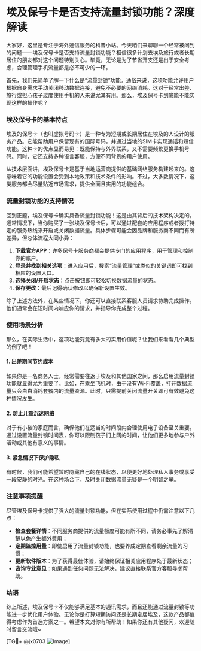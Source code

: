 # 埃及保号卡是否支持流量封锁功能？深度解读

大家好，这里是专注于海外通信服务的科普小站。今天咱们来聊聊一个经常被问到的问题——埃及保号卡是否支持流量封锁功能？相信很多计划去埃及旅行或者长期居住的朋友都对这个问题特别关心。毕竟，无论是为了节省开支还是出于安全考虑，合理管理手机流量都是必不可少的一环。

首先，我们先简单了解一下什么是“流量封锁”功能。通俗来说，这项功能允许用户根据自身需求手动关闭移动数据连接，避免不必要的网络消耗。这对于经常出差、旅行或担心孩子过度使用手机的人来说尤其有用。那么，埃及保号卡到底能不能实现这样的操作呢？

### 埃及保号卡的基本特点

埃及的保号卡（也叫虚拟号码卡）是一种专为短期或长期居住在埃及的人设计的服务产品。它能帮助用户保留现有的国际号码，并通过当地的SIM卡实现通话和短信功能。这种卡的优点显而易见：既能保持与外界联系，又不需要频繁更换手机号码。同时，它还支持多种语言客服，方便不同背景的用户使用。

从技术层面讲，埃及保号卡是基于当地运营商提供的基础网络服务构建起来的。这意味着它的功能设置会受到本地政策和技术条件的影响。不过，大多数情况下，这类服务都会尽量贴近市场需求，提供全面且实用的功能组合。

### 流量封锁功能的支持情况

回到正题，埃及保号卡确实具备流量封锁功能！这是由其背后的技术架构决定的。通常情况下，当你购买了一张埃及保号卡后，可以通过配套的应用程序或者拨打特定的服务热线来开启或关闭数据流量。具体步骤可能会因品牌和服务商不同而有所差异，但总体流程大同小异：

1. **下载官方APP**：许多保号卡服务商都会提供专门的应用程序，用于管理和控制你的账户。
2. **登录并找到相关选项**：进入应用后，搜索“流量管理”或类似的关键词即可找到相应的设置入口。
3. **选择关闭/开启状态**：点击按钮即可轻松切换数据流量的状态。
4. **保存更改**：最后记得确认修改以确保新设置生效。

除了上述方法外，在某些情况下，你还可以直接联系客服人员请求协助完成操作。他们通常会在短时间内响应你的请求，并指导你完成整个过程。

### 使用场景分析

那么，在实际生活中，这项功能究竟有多大的实用价值呢？让我们来看看几个典型的例子吧！

#### 1. 出差期间节约成本
如果你是一名商务人士，经常需要往返于埃及和其他国家之间，那么启用流量封锁功能就显得尤为重要了。比如，在乘坐飞机时，由于没有Wi-Fi覆盖，打开数据流量只会白白消耗套餐内的流量资源。此时，只需提前关闭流量开关即可有效避免这种情况发生。

#### 2. 防止儿童沉迷网络
对于有小孩的家庭而言，确保他们在适当的时间段内合理使用电子设备至关重要。通过设置流量封锁时间表，你可以限制孩子们上网的时间，让他们更多地参与户外活动或其他有意义的事情。

#### 3. 紧急情况下保护隐私
有时候，我们可能希望暂时隐藏自己的在线状态，以便更好地处理私人事务或享受一段安静的时光。在这种场合下，及时关闭数据流量无疑是一个明智之举。

### 注意事项提醒

尽管埃及保号卡提供了强大的流量封锁功能，但在实际使用过程中仍需注意以下几点：

- **检查套餐详情**：不同服务商提供的流量额度可能有所不同，请务必事先了解清楚以免产生额外费用；
- **定期监控用量**：即使启用了流量封锁功能，也要养成定期查看剩余流量的习惯；
- **更新软件版本**：为了获得最佳体验，请始终保证相关应用程序处于最新状态；
- **咨询专业意见**：如果遇到任何问题无法解决，建议直接联系官方客服寻求帮助。

### 结语

综上所述，埃及保号卡不仅能够满足基本的通讯需求，而且还能通过流量封锁等功能进一步优化用户体验。无论你是打算短期访问还是长期定居埃及，这款产品都值得考虑作为首选方案之一。希望本文对你有所帮助！如果你还有其他疑问，欢迎随时留言交流哦~

[TG💪+ @jx0703 ![Image](https://github.com/user-attachments/assets/dbca1d08-cadb-493c-b0ec-ad6f7a83f270)]
